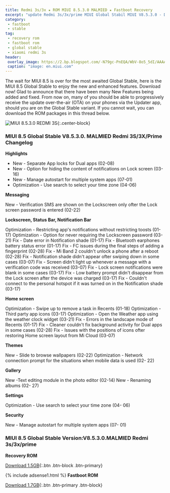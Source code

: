```yaml
---
title: Redmi 3s/3x ★ ROM MIUI 8.5.3.0 MALMIED ★ Fastboot Recovery
excerpt: "update Redmi 3s/3x/prime MIUI Global Stabil MIUI V8.5.3.0 - Download fastboot rom dan recovery rom"
category:
 - fastboot
 - stable
tag:
 - recovery rom
 - fastboot rom
 - global stable
 - xiaomi redmi 3s
header:
 overlay_image: https://2.bp.blogspot.com/-N79gc-PnEQA/WbV-8o5_5dI/AAAAAAAAL6o/51YxJP1tZWwF3_NnzhqreuSdtunNYYCrwCLcBGAs/s1600/redmi-3-global-stable.jpg
 caption: "image: en.miui.com"
---
```

The wait for MIUI 8.5 is over for the most awaited Global Stable, here is the MIUI 8.5 Global Stable to enjoy the new and enhanced features. Download now! Glad to announce that there have been many New Features being added and fixed. From now on, many of you should be able to progressively receive the update over-the-air (OTA) on your phones via the Updater app, should you are on the Global Stable variant. If you cannot wait, you can download the ROM packages in this thread below.

![MIUI 8.5.3.0 REDMI 3S](https://2.bp.blogspot.com/-N79gc-PnEQA/WbV-8o5_5dI/AAAAAAAAL6o/51YxJP1tZWwF3_NnzhqreuSdtunNYYCrwCLcBGAs/s1600/redmi-3-global-stable.jpg){:.center-block}

### MIUI 8.5 Global Stable V8.5.3.0. MALMIED Redmi 3S/3X/Prime Changelog

**Highlights**

- New - Separate App locks for Dual apps (02-08)
- New - Option for hiding the content of notifications on Lock screen (03-16)
- New - Manage autostart for multiple system apps (07-01)
- Optimization - Use search to select your time zone (04-06)

**Messaging**

New - Verification SMS are shown on the Lockscreen only ofter the Lock screen password is entered (02-22)

**Lockscreen, Status Bar, Notification Bar**

Optimization - Restricting app's notifications without restricting toosts (01-17)
Optimization - Option for never requiring the Lockscreen password (03-21)
Fix - Date error in Notification shade (01-17)
Fix - Bluetooth earphones battery status error (01-17)
Fix - FC issues during the final steps of adding a fingerprint (02-28)
Fix - Mi Band 2 couldn't unlock a phone after a reboot (02-28)
Fix - Notification shade didn't appear ofter swiping down in some cases (03-07)
Fix - Screen didn't light up whenever a message with a verification code was received (03-07)
Fix - Lock screen notifications were blank in some cases (03-17)
Fix - Low battery prompt didn't disappear from the Lock screen after the device was charged (03-17)
Fix - Couldn't connect to the personal hotspot if it was turned on in the Notification shade (03-17)

**Home screen**

Optimization - Swipe up to remove a task in Recents (01-18)
Optimization -Third party app icons (03-17)
Optimization - Open the Weather app using the weather clock widget (03-21)
Fix - Errors in the landscape mode of Recents (01-17)
Fix - Cleaner couldn't fix background activity for Dual apps in some cases (02-28)
Fix - Issues with the positions of icons ofter restoring Home screen layout from Mi Cloud (03-07)

**Themes**

New - Slide to browse wallpapers (02-22)
Optimization - Network connection prompt for the situations when mobile data is used (02- 22)

**Gallery**

New -Text editing module in the photo editor (02-14)
New - Renaming albums (02- 27)

**Settings**

Optimization - Use search to select your time zone (04- 06)

**Security**

New - Manage autostart for multiple system apps (07- 01)

### MIUI 8.5 Global Stable Version:V8.5.3.0.MALMIED Redmi 3s/3x/prime

**Recovery ROM**

[Download 1.5GB](http://bigota.d.miui.com/V8.5.3.0.MALMIED/miui_HM3SGlobal_V8.5.3.0.MALMIED_0c033af794_6.0.zip){:.btn .btn-block .btn-primary}

{% include adsense1.html %}
**Fastboot ROM**

[Download 1.7GB](http://bigota.d.miui.com/V8.5.3.0.MALMIED/land_global_images_V8.5.3.0.MALMIED_20170624.0000.00_6.0_global_f95619ad39.tgz){:.btn .btn-primary .btn-block}